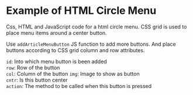# Example of HTML Circle Menu
Css, HTML and JavaScript code for a html circle menu. CSS grid is used to place menu items around a center button.

Use `addArticleMenuButton` JS function to add more buttons. And place buttons according to CSS grid column and row attributes.

`id`: Into which menu button is been added  
`row`: Row of the button  
`col`: Column of the button 
`img`: Image to show as button  
`cntr`: Is this button center  
`action`: The method to be called when this button is pressed